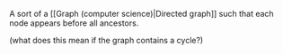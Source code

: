 A sort of a [[Graph (computer science)|Directed graph]] such that each node appears before all ancestors.

(what does this mean if the graph contains a cycle?)